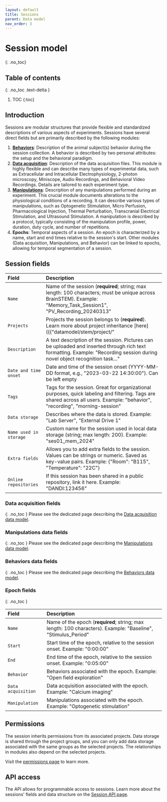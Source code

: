 ```yaml
---
layout: default
title: Sessions
parent: Data model
nav_order: 3
---
```


# Session model
{: .no_toc}

## Table of contents
{: .no_toc .text-delta }

1. TOC
{:toc}

## Introduction 

Sessions are modular structures that provide flexible and standardized descriptions of various aspects of experiments. Sessions have several direct fields but are primarily described by the following modules:

1. [__Behaviors__]({{site.baseurl}}/datamodel/sessions/behavior): Description of the animal subject(s) behavior during the session collection. A behavior is described by two personal attributes: the setup and the behavioral paradigm.
2. [__Data acquisition__]({{site.baseurl}}/datamodel/sessions/dataacquisition): Description of the data acquisition files. This module is highly flexible and can describe many types of experimental data, such as Extracellular and Intracellular Electrophysiology, 2-photon microscopy, Miniscope, Audio Recordings, and Behavioral Video Recordings. Details are tailored to each experiment type.
3. [__Manipulations__]({{site.baseurl}}/datamodel/sessions/manipulation): Description of any manipulations performed during an experiment. This crucial module documents alterations to the physiological conditions of a recording. It can describe various types of manipulations, such as Optogenetic Stimulation, Micro Perfusion, Pharmacological Injection, Thermal Perturbation, Transcranial Electrical Stimulation, and Ultrasound Stimulation. A manipulation is described by a protocol, typically consisting of the manipulation profile, power, duration, duty cycle, and number of repetitions.
4. __Epochs__: Temporal aspects of a session. An epoch is characterized by a name, start and end times relative to the session's start. Other modules (Data acquisition, Manipulations, and Behavior) can be linked to epochs, allowing for temporal segmentation of a session.

## Session fields

| Field | Description |
|:------|:------------|
| `Name` | Name of the session (**required**; string; max length: 100 characters; must be unique across BrainSTEM). Example: "Memory_Task_Session1", "PV_Recording_20240313" |
| `Projects` | Projects the session belongs to (**required**). Learn more about project inheritance [here]({{"datamodel/stem/project/"|absolute_url}}). Example: "Hippocampal Memory Project" |
| `Description` | A text description of the session. Pictures can be uploaded and inserted through rich text formatting. Example: "Recording session during novel object recognition task..." |
| `Date and time onset` | Date and time of the session onset (YYYY-MM-DD format, e.g., "2023-03-22 14:30:00"). Can be left empty |
| `Tags` | Tags for the session. Great for organizational purposes, quick labeling and filtering. Tags are shared across all users. Example: "behavior", "recording", "morning-session" |
| `Data storage` | Describes where the data is stored. Example: "Lab Server", "External Drive 1" |
| `Name used in storage` | Custom name for the session used in local data storage (string; max length: 200). Example: "ses01_mem_2024" |
| `Extra fields` | Allows you to add extra fields to the session. Values can be strings or numeric. Saved as key-value pairs. Example: {"Room": "B115", "Temperature": "22C"} |
| `Online repositories` | If this session has been shared in a public repository, link it here. Example: "DANDI:123456" |

### Data acquisition fields
{: .no_toc }
Please see the dedicated page describing the [Data acquisition data model]({{"datamodel/modules/dataacquisition"|absolute_url}}).

### Manipulations data fields
{: .no_toc }
Please see the dedicated page describing the [Manipulations data model]({{"datamodel/modules/manipulation"|absolute_url}}).

### Behaviors data fields
{: .no_toc }
Please see the dedicated page describing the [Behaviors data model]({{"datamodel/modules/behavior"|absolute_url}}).

### Epoch fields
{: .no_toc }

| Field | Description |
|:------|:------------|
| `Name` | Name of the epoch (**required**; string; max length: 100 characters). Example: "Baseline", "Stimulus_Period" |
| `Start` | Start time of the epoch, relative to the session onset. Example: "0:00:00" |
| `End` | End time of the epoch, relative to the session onset. Example: "0:05:00" |
| `Behavior` | Behaviors associated with the epoch. Example: "Open field exploration" |
| `Data acquisition` | Data acquisition associated with the epoch. Example: "Calcium imaging" |
| `Manipulation` | Manipulations associated with the epoch. Example: "Optogenetic stimulation" |

## Permissions

The session inherits permissions from its associated projects. Data storage is shared through the project groups, and you can only add data storage associated with the same groups as the selected projects. The relationships in modules also depend on the selected projects.

Visit the [permissions page]({{"datamodel/permissions/"|absolute_url}}) to learn more. 

## API access

The API allows for programmable access to sessions. Learn more about the sessions' fields and data structure on the [Session API page]({{"api/stem/session/"|absolute_url}}).